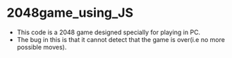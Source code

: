 # 2048game_using_JS
* This code is a 2048 game designed specially for playing in PC.<br>
* The bug in this is that it cannot detect that the game is over(i.e no more possible moves).
